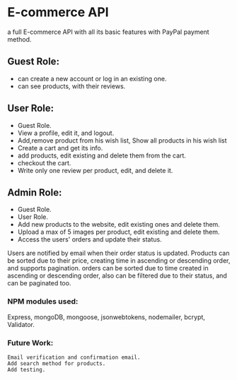 # E-commerce API
   a full E-commerce API with all its basic features with PayPal payment method.
    

## Guest Role:
*    can create a new account or log in an existing one.
*    can see products, with their reviews.


## User Role:
*    Guest Role.
*    View a profile, edit it, and logout.
*    Add,remove product from his wish list, Show all products in his wish list 
*    Create a cart and get its info.
*    add products, edit existing and delete them from the cart.
*    checkout the cart.
*    Write only one review per product, edit, and delete it.

## Admin Role:
*    Guest Role.
*    User Role.
*    Add new products to the website, edit existing ones and delete them.
*    Upload a max of 5 images per product, edit existing and delete them.
*    Access the users' orders and update their status.



Users are notified by email when their order status is updated.
Products can be sorted due to their price, creating time in ascending or descending order, and supports pagination.
orders can be sorted due to time created in ascending or descending order, also can be filtered due to their status, and can be paginated too.

### NPM modules used:
  Express, mongoDB, mongoose, jsonwebtokens, nodemailer, bcrypt, Validator.

### Future Work:
    Email verification and confirmation email.
    Add search method for products.
    Add testing.
